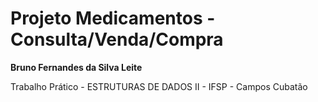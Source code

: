 # Projeto Medicamentos - Consulta/Venda/Compra
**Bruno Fernandes da Silva Leite**

Trabalho Prático - ESTRUTURAS DE DADOS II - IFSP - Campos Cubatão
